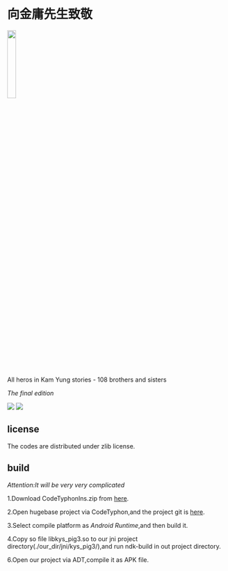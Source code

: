 # 向金庸先生致敬
<img src='https://raw.githubusercontent.com/scarsty/hugebase/master/logo.png' width='20%'/>

All heros in Kam Yung stories - 108 brothers and sisters

*The final edition*

<img src='https://raw.githubusercontent.com/scarsty/hugebase/master/12.png'/>

<img src='https://raw.githubusercontent.com/scarsty/hugebase/master/12宝树王.jpg'/>

## license

The codes are distributed under zlib license.

## build

*Attention:It will be very very complicated*

1.Download CodeTyphonIns.zip from [here](http://www.pilotlogic.com/sitejoom/index.php/downloads/category/14-codetyphon).

2.Open hugebase project via CodeTyphon,and the project git is [here](https://github.com/scarsty/hugebase).

3.Select compile platform as *Android Runtime*,and then build it.

4.Copy so file libkys_pig3.so to our jni project directory(./our_dir/jni/kys_pig3/),and run ndk-build in out project directory.

6.Open our project via ADT,compile it as APK file.

